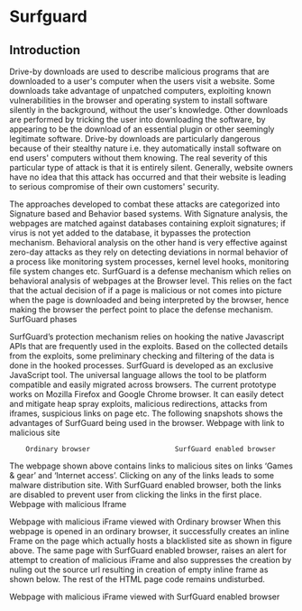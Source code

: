 # Surfguard

## Introduction
Drive-by downloads are used to describe malicious programs that are downloaded to a user's computer when the users visit a website. Some downloads take advantage of unpatched computers, exploiting known vulnerabilities in the browser and operating system to install software silently in the background, without the user's knowledge. Other downloads are performed by tricking the user into downloading the software, by appearing to be the download of an essential plugin or other seemingly legitimate software. Drive-by downloads are particularly dangerous because of their stealthy nature i.e. they automatically install software on end users' computers without them knowing. The real severity of this particular type of attack is that it is entirely silent. Generally, website owners have no idea that this attack has occurred and that their website is leading to serious compromise of their own customers' security.

The approaches developed to combat these attacks are categorized into Signature based and Behavior based systems. With Signature analysis, the webpages are matched against databases containing exploit signatures; if virus is not yet added to the database, it bypasses the protection mechanism. Behavioral analysis on the other hand is very effective against zero-day attacks as they rely on detecting deviations in normal behavior of a process like monitoring system processes, kernel level hooks, monitoring file system changes etc. 
SurfGuard is a defense mechanism which relies on behavioral analysis of webpages at the Browser level. This relies on the fact that the actual decision of if a page is malicious or not comes into picture when the page is downloaded and being interpreted by the browser, hence making the browser the perfect point to place the defense mechanism. 
SurfGuard phases

SurfGuard’s protection mechanism relies on hooking the native Javascript APIs that are frequently used in the exploits. Based on the collected details from the exploits, some preliminary checking and filtering of the data is done in the hooked processes.
SurfGuard is developed as an exclusive JavaScript tool. The universal language allows the tool to be platform compatible and easily migrated across browsers. The current prototype works on Mozilla Firefox and Google Chrome browser.  It can easily detect and mitigate heap spray exploits, malicious redirections, attacks from iframes, suspicious links on page etc. The following snapshots shows the advantages of SurfGuard being used in the browser.
Webpage with link to malicious site






		Ordinary browser 				     SurfGuard enabled browser
The webpage shown above contains links to malicious sites on links ‘Games & gear’ and ‘Internet access’. Clicking on any of the links leads to some malware distribution site. With SurfGuard enabled browser, both the links are disabled to prevent user from clicking the links in the first place.
Webpage with malicious Iframe







Webpage with malicious iFrame viewed with Ordinary browser
When this webpage is opened in an ordinary browser, it successfully creates an inline Frame on the page which actually hosts a blacklisted site as shown in figure above. The same page with SurfGuard enabled browser, raises an alert for attempt to creation of malicious iFrame and also suppresses the creation by nuling out the source url resulting in creation of empty inline frame as shown below. The rest of the HTML page code remains undisturbed.







Webpage with malicious iFrame viewed with SurfGuard enabled browser

